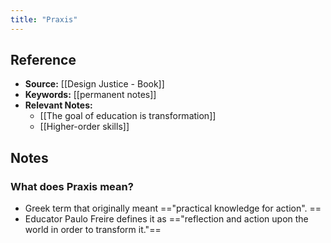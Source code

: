 ```yaml
---
title: "Praxis"
---
```

## Reference
- **Source:** [[Design Justice - Book]]
- **Keywords:** [[permanent notes]]
- **Relevant Notes:** 
	- [[The goal of education is transformation]]
	- [[Higher-order skills]]
## Notes
### What does Praxis mean?
+ Greek term that originally meant =="practical knowledge for action". ==
+ Educator Paulo Freire defines it as =="reflection and action upon the world in order to transform it."==